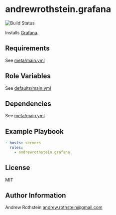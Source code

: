 andrewrothstein.grafana
=========
![Build Status](https://github.com/andrewrothstein/ansible-grafana/actions/workflows/build.yml/badge.svg)

Installs [Grafana](https://grafana.com).

Requirements
------------

See [meta/main.yml](meta/main.yml)

Role Variables
--------------

See [defaults/main.yml](defaults/main.yml)

Dependencies
------------

See [meta/main.yml](meta/main.yml)

Example Playbook
----------------

```yml
- hosts: servers
  roles:
    - andrewrothstein.grafana
```

License
-------

MIT

Author Information
------------------

Andrew Rothstein <andrew.rothstein@gmail.com>
